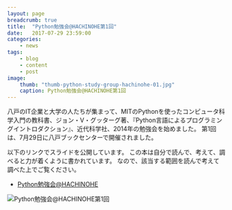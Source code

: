 ```yaml
---
layout: page
breadcrumb: true
title:  "Python勉強会@HACHINOHE第1回"
date:   2017-07-29 23:59:00
categories:
    - news
tags:
    - blog
    - content
    - post
image:
    thumb: "thumb-python-study-group-hachinohe-01.jpg"
    caption: Python勉強会@HACHINOHE第1回
---
```


八戸のIT企業と大学の人たちが集まって、MITのPythonを使ったコンピュータ科学入門の教科書、ジョン・V・グッターグ著、『Python言語によるプログラミングイントロダクション』、近代科学社、2014年の勉強会を始めました。
第1回は、7月29日に八戸ブックセンターで開催されました。

以下のリンクでスライドを公開しています。
この本は自分で読んで、考えて、調べると力が着くように書かれています。
なので、該当する範囲を読んで考えて調べた上でご覧ください。

* [Python勉強会@HACHINOHE](/python-study-group-hachinohe/)

<img src="{{ site.url }}/images/python-study-group-hachinohe-01.jpg" alt="Python勉強会@HACHINOHE第1回">
